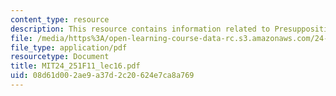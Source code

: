 ```yaml
---
content_type: resource
description: This resource contains information related to Presupposition.
file: /media/https%3A/open-learning-course-data-rc.s3.amazonaws.com/24-251-introduction-to-philosophy-of-language-fall-2011/08d61d002ae9a37d2c20624e7ca8a769_MIT24_251F11_lec16.pdf
file_type: application/pdf
resourcetype: Document
title: MIT24_251F11_lec16.pdf
uid: 08d61d00-2ae9-a37d-2c20-624e7ca8a769
---
```

